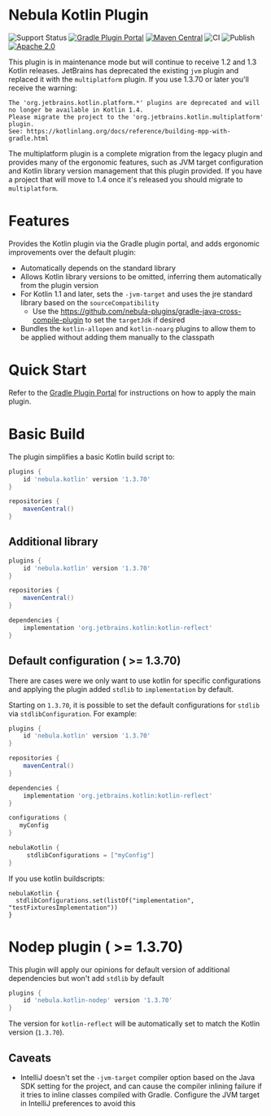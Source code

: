 # Nebula Kotlin Plugin

![Support Status](https://img.shields.io/badge/nebula-maintenance-orange.svg)
[![Gradle Plugin Portal](https://img.shields.io/maven-metadata/v/https/plugins.gradle.org/m2/com.netflix.nebula/nebula-kotlin-plugin/maven-metadata.xml.svg?label=gradlePluginPortal)](https://plugins.gradle.org/plugin/nebula.kotlin)
[![Maven Central](https://maven-badges.herokuapp.com/maven-central/com.netflix.nebula/nebula-kotlin-plugin/badge.svg?style=plastic)](https://maven-badges.herokuapp.com/maven-central/com.netflix.nebula/nebula-kotlin-plugin)
![CI](https://github.com/nebula-plugins/nebula-kotlin-plugin/actions/workflows/ci.yml/badge.svg)
![Publish](https://github.com/nebula-plugins/nebula-kotlin-plugin/actions/workflows/publish.yml/badge.svg)
[![Apache 2.0](https://img.shields.io/github/license/nebula-plugins/nebula-kotlin-plugin.svg)](http://www.apache.org/licenses/LICENSE-2.0)


This plugin is in maintenance mode but will continue to receive 1.2 and 1.3 Kotlin releases. JetBrains has deprecated the existing `jvm` plugin and replaced it with the `multiplatform` plugin. If you use 1.3.70 or later you'll receive the warning:
```
The 'org.jetbrains.kotlin.platform.*' plugins are deprecated and will no longer be available in Kotlin 1.4.
Please migrate the project to the 'org.jetbrains.kotlin.multiplatform' plugin. 
See: https://kotlinlang.org/docs/reference/building-mpp-with-gradle.html
```

The multiplatform plugin is a complete migration from the legacy plugin and provides many of the ergonomic features, such as JVM target configuration and Kotlin library version management that this plugin provided. If you have a project that will move to 1.4 once it's released you should migrate to `multiplatform`.

# Features

Provides the Kotlin plugin via the Gradle plugin portal, and adds ergonomic improvements over the default plugin:

- Automatically depends on the standard library
- Allows Kotlin library versions to be omitted, inferring them automatically from the plugin version
- For Kotlin 1.1 and later, sets the `-jvm-target` and uses the jre standard library based on the `sourceCompatibility`
	- Use the https://github.com/nebula-plugins/gradle-java-cross-compile-plugin to set the `targetJdk` if desired
- Bundles the `kotlin-allopen` and `kotlin-noarg` plugins to allow them to be applied without adding them manually to the classpath

# Quick Start

Refer to the [Gradle Plugin Portal](https://plugins.gradle.org/plugin/nebula.kotlin) for instructions on how to apply the main plugin.

# Basic Build

The plugin simplifies a basic Kotlin build script to:

```groovy
plugins {
    id 'nebula.kotlin' version '1.3.70'
}

repositories {
    mavenCentral() 
}
```

## Additional library

```groovy
plugins {
    id 'nebula.kotlin' version '1.3.70'
}

repositories {
    mavenCentral() 
}

dependencies {
    implementation 'org.jetbrains.kotlin:kotlin-reflect'
}
```

## Default configuration ( >= 1.3.70)

There are cases were we only want to use kotlin for specific configurations and applying the plugin added `stdlib` to `implementation` by default.

Starting on `1.3.70`, it is possible to set the default configurations for `stdlib` via `stdlibConfiguration`. For example:

```groovy
plugins {
    id 'nebula.kotlin' version '1.3.70'
}

repositories {
    mavenCentral()
}

dependencies {
    implementation 'org.jetbrains.kotlin:kotlin-reflect'
}

configurations {
   myConfig
}

nebulaKotlin {
     stdlibConfigurations = ["myConfig"]
}
```

If you use kotlin buildscripts:

```
nebulaKotlin {
  stdlibConfigurations.set(listOf("implementation", "testFixturesImplementation"))
}
```


# Nodep plugin ( >= 1.3.70)

This plugin will apply our opinions for default version of additional dependencies but won't add `stdlib` by default

```groovy
plugins {
    id 'nebula.kotlin-nodep' version '1.3.70'
}
```


The version for `kotlin-reflect` will be automatically set to match the Kotlin version (`1.3.70`).

## Caveats

- IntelliJ doesn't set the `-jvm-target` compiler option based on the Java SDK setting for the project, and can cause the compiler inlining failure if it tries to inline classes compiled with Gradle. Configure the JVM target in IntelliJ preferences to avoid this
